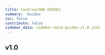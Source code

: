 ```yaml
---
title: CockroachDB GUIDES
summary: 'Guides'
toc: false
contribute: false
sidebar_data: sidebar-data-guides-v1.0.json
---
```

## v1.0
